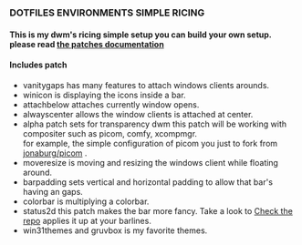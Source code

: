 ### DOTFILES ENVIRONMENTS SIMPLE RICING
#### This is my dwm's ricing simple setup you can build your own setup. please read [the patches documentation](https://dwm.suckless.org/patches)
#### Includes patch
- vanitygaps has many features to attach windows clients arounds. 
- winicon is displaying the icons inside a bar. 
- attachbelow attaches currently window opens.
- alwayscenter allows the window clients is attached at center.
- alpha patch sets for transparency dwm this patch will be working with compositer such as picom, comfy, xcompmgr.</br> for example, the simple configuration of picom you just to fork from [jonaburg/picom](https://github.com/jonaburg/picom) .
- moveresize is moving and resizing the windows client while floating around.
- barpadding sets vertical and horizontal padding to allow that bar's having an gaps.
- colorbar is multiplying a colorbar.
- status2d this patch makes the bar more fancy. Take a look to [Check the repo](https://github.com/sipi/dwm-status2d) applies it up at your barlines.
- win31themes and gruvbox is my favorite themes.
